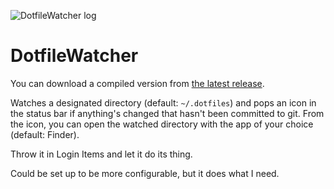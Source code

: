![DotfileWatcher log](DotfileWatcher/Assets.xcassets/AppIcon.appiconset/appicon_256.png)

# DotfileWatcher

You can download a compiled version from [the latest release](https://github.com/sjml/DotfileWatcher/releases/latest).

Watches a designated directory (default: `~/.dotfiles`) and pops an icon in
the status bar if anything's changed that hasn't been committed to git. From
the icon, you can open the watched directory with the app of your choice (default: 
Finder).

Throw it in Login Items and let it do its thing.

Could be set up to be more configurable, but it does what I need.
